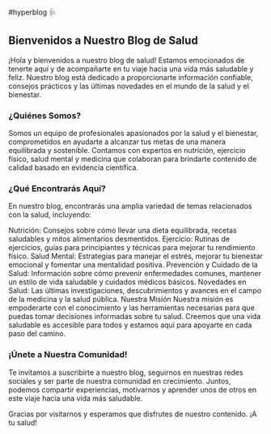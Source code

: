 #hyperblog 🩺
## **Bienvenidos a Nuestro Blog de Salud**
¡Hola y bienvenidos a nuestro blog de salud! Estamos emocionados de tenerte aquí y de acompañarte en tu viaje hacia una vida más saludable y feliz. Nuestro blog está dedicado a proporcionarte información confiable, consejos prácticos y las últimas novedades en el mundo de la salud y el bienestar.

### ¿Quiénes Somos?
Somos un equipo de profesionales apasionados por la salud y el bienestar, comprometidos en ayudarte a alcanzar tus metas de una manera equilibrada y sostenible. Contamos con expertos en nutrición, ejercicio físico, salud mental y medicina que colaboran para brindarte contenido de calidad basado en evidencia científica.

### ¿Qué Encontrarás Aquí?
En nuestro blog, encontrarás una amplia variedad de temas relacionados con la salud, incluyendo:

Nutrición: Consejos sobre cómo llevar una dieta equilibrada, recetas saludables y mitos alimentarios desmentidos.
Ejercicio: Rutinas de ejercicios, guías para principiantes y técnicas para mejorar tu rendimiento físico.
Salud Mental: Estrategias para manejar el estrés, mejorar tu bienestar emocional y fomentar una mentalidad positiva.
Prevención y Cuidado de la Salud: Información sobre cómo prevenir enfermedades comunes, mantener un estilo de vida saludable y cuidados médicos básicos.
Novedades en Salud: Las últimas investigaciones, descubrimientos y avances en el campo de la medicina y la salud pública.
Nuestra Misión
Nuestra misión es empoderarte con el conocimiento y las herramientas necesarias para que puedas tomar decisiones informadas sobre tu salud. Creemos que una vida saludable es accesible para todos y estamos aquí para apoyarte en cada paso del camino.

### ¡Únete a Nuestra Comunidad!
Te invitamos a suscribirte a nuestro blog, seguirnos en nuestras redes sociales y ser parte de nuestra comunidad en crecimiento. Juntos, podemos compartir experiencias, motivarnos y aprender unos de otros en este viaje hacia una vida más saludable.

Gracias por visitarnos y esperamos que disfrutes de nuestro contenido. ¡A tu salud!

